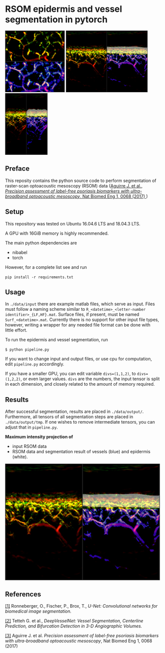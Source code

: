 # RSOM epidermis and vessel segmentation in pytorch
<img src="./data/output/R_20200101000000_EX0001_combMIP_ax0.png" title="Skin segmentation Result. View from above, axis=0" height="200"/> <img src="./data/output/R_20200101000000_EX0001_combMIP_ax1.png" title="Skin segmentation Result. axis=1" height="200"/> <img src="./data/output/R_20200101000000_EX0001_combMIP_ax2.png" title="Skin segmentation Result. axis=2" height="200"/>

## Preface
This reposity contains the python source code to perform segmentation 
of raster-scan optoacoustic mesoscopy (RSOM) data
([Aguirre J. et al., _Precision assessment of label-free psoriasis biomarkers with ultra-broadband optoacoustic mesoscopy_, Nat Biomed Eng 1, 0068 (2017) ](https://www.nature.com/articles/s41551-017-0068))


## Setup

This repository was tested on Ubuntu 16.04.6 LTS and 
18.04.3 LTS.

A GPU with 16GiB memory is highly recommended.

The main python dependencies are
* nibabel
* torch

However, for a complete list see and run

`pip install -r requirements.txt`

## Usage
In `./data/input` there are example matlab files, which serve as input.
Files must follow a naming scheme similar to `R_<datetime>_<letter-number identifier>_{LF,HF}.mat`.
Surface files, if present, must be named `Surf_<datetime>.mat`.
Currently there is no support for other input file types, however, writing a 
wrapper for any needed file format can be done with little effort.

To run the epidermis and vessel segmentation, run

`$ python pipeline.py`

If you want to change input and output files, or use cpu for
computation, edit `pipeline.py` accordingly.

If you have a smaller GPU, you can edit variable `divs=(1,1,2)`,
to `divs=(1,2,2)`, or even larger values. `divs` are the numbers, the input
tensor is split in each dimension, and closely related to the amount of memory required.

## Results

After successful segmentation, results are placed in `./data/output/`.
Furthermore, all tensors of all segmentation steps are placed in `./data/output/tmp`.
If one wishes to remove intermediate tensors, you can adjust that in `pipeline.py`.

**Maximum intensity projection of**
* input RSOM data
* RSOM data and segmentation result of vessels (blue) and epidermis (white).

<img src="./data/output/R_20200101000000_EX0001_combMIP_ax1.png" width="600" caption="ble"> 


## References

[[1]](https://arxiv.org/abs/1505.04597) Ronneberger, O., Fischer, P., Brox, T., _U-Net: Convolutional networks for biomedical image segmentation._

[[2]](https://arxiv.org/abs/1803.09340) Tetteh G. et al., _DeepVesselNet: Vessel Segmentation, Centerline Prediction, and Bifurcation Detection in 3-D Angiographic Volumes._

[[3]](https://www.nature.com/articles/s41551-017-0068) Aguirre J. et al. _Precision assessment of label-free psoriasis biomarkers with ultra-broadband optoacoustic mesoscopy_, Nat Biomed Eng 1, 0068 (2017)

    

